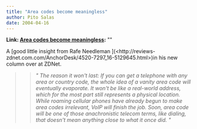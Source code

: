 ```yaml
---
title: "Area codes become meaningless"
author: Pito Salas
date: 2004-04-16
---
```


**Link: [Area codes become meaningless](None):** ""

A [good little insight from Rafe Needleman ](<http://reviews-
zdnet.com.com/AnchorDesk/4520-7297_16-5129645.html>)in his new column over at
ZDNet.

>>

>> _" The reason it won't last: If you can get a telephone with any area or
country code, the whole idea of a vanity area code will eventually evaporate.
It won't be like a real-world address, which for the most part still
represents a physical location. While roaming cellular phones have already
begun to make area codes irrelevant, VoIP will finish the job. Soon, area code
will be one of those anachronistic telecom terms, like dialing, that doesn't
mean anything close to what it once did. "_


